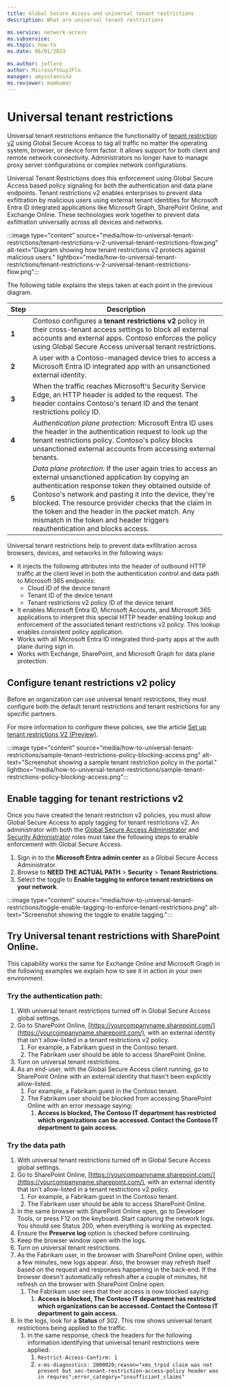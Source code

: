 ```yaml
---
title: Global Secure Access and universal tenant restrictions
description: What are universal tenant restrictions

ms.service: network-access
ms.subservice: 
ms.topic: how-to
ms.date: 06/01/2023

ms.author: joflore
author: MicrosoftGuyJFlo
manager: amycolannino
ms.reviewer: mamkumar
---
```

# Universal tenant restrictions

Universal tenant restrictions enhance the functionality of [tenant restriction v2](https://aka.ms/tenant-restrictions-enforcement) using Global Secure Access to tag all traffic no matter the operating system, browser, or device form factor. It allows support for both client and remote network connectivity. Administrators no longer have to manage proxy server configurations or complex network configurations.

Universal Tenant Restrictions does this enforcement using Global Secure Access based policy signaling for both the authentication and data plane endpoints. Tenant restrictions v2 enables enterprises to prevent data exfiltration by malicious users using external tenant identities for Microsoft Entra ID integrated applications like Microsoft Graph, SharePoint Online, and Exchange Online. These technologies work together to prevent data exfiltration universally across all devices and networks.

:::image type="content" source="media/how-to-universal-tenant-restrictions/tenant-restrictions-v-2-universal-tenant-restrictions-flow.png" alt-text="Diagram showing how tenant restrictions v2 protects against malicious users." lightbox="media/how-to-universal-tenant-restrictions/tenant-restrictions-v-2-universal-tenant-restrictions-flow.png":::

The following table explains the steps taken at each point in the previous diagram.

| Step | Description |
| --- | --- |
| **1** | Contoso configures a **tenant restrictions v2** policy in their cross-tenant access settings to block all external accounts and external apps. Contoso enforces the policy using Global Secure Access universal tenant restrictions. |
| **2** | A user with a Contoso-managed device tries to access a Microsoft Entra ID integrated app with an unsanctioned external identity. |
| **3** | When the traffic reaches Microsoft's Security Service Edge, an HTTP header is added to the request. The header contains Contoso's tenant ID and the tenant restrictions policy ID. |
| **4** | *Authentication plane protection:* Microsoft Entra ID uses the header in the authentication request to look up the tenant restrictions policy.  Contoso's policy blocks unsanctioned external accounts from accessing external tenants. |
| **5** | *Data plane protection:* If the user again tries to access an external unsanctioned application by copying an authentication response token they obtained outside of Contoso's network and pasting it into the device, they're blocked. The resource provider checks that the claim in the token and the header in the packet match. Any mismatch in the token and header triggers reauthentication and blocks access. |

Universal tenant restrictions help to prevent data exfiltration across browsers, devices, and networks in the following ways:

- It injects the following attributes into the header of outbound HTTP traffic at the client level in both the authentication control and data path to Microsoft 365 endpoints:
    - Cloud ID of the device tenant
    - Tenant ID of the device tenant
    - Tenant restrictions v2 policy ID of the device tenant
- It enables Microsoft Entra ID, Microsoft Accounts, and Microsoft 365 applications to interpret this special HTTP header enabling lookup and enforcement of the associated tenant restrictions v2 policy. This lookup enables consistent policy application. 
- Works with all Microsoft Entra ID integrated third-party apps at the auth plane during sign in.
- Works with Exchange, SharePoint, and Microsoft Graph for data plane protection.

## Configure tenant restrictions v2 policy 

Before an organization can use universal tenant restrictions, they must configure both the default tenant restrictions and tenant restrictions for any specific partners.

For more information to configure these policies, see the article [Set up tenant restrictions V2 (Preview)](../active-directory/external-identities/tenant-restrictions-v2.md).

:::image type="content" source="media/how-to-universal-tenant-restrictions/sample-tenant-restrictions-policy-blocking-access.png" alt-text="Screenshot showing a sample tenant restriction policy in the portal." lightbox="media/how-to-universal-tenant-restrictions/sample-tenant-restrictions-policy-blocking-access.png":::

## Enable tagging for tenant restrictions v2

Once you have created the tenant restriction v2 policies, you must allow Global Secure Access to apply tagging for tenant restrictions v2. An administrator with both the [Global Secure Access Administrator](../active-directory/roles/permissions-reference.md) and [Security Administrator](../active-directory/roles/permissions-reference.md#security-administrator) roles must take the following steps to enable enforcement with Global Secure Access.

1. Sign in to the **Microsoft Entra admin center** as a Global Secure Access Administrator.
1. Browse to **NEED THE ACTUAL PATH** > **Security** > **Tenant Restrictions**.
1. Select the toggle to **Enable tagging to enforce tenant restrictions on your network**.

:::image type="content" source="media/how-to-universal-tenant-restrictions/toggle-enable-tagging-to-enforce-tenant-restrictions.png" alt-text="Screenshot showing the toggle to enable tagging.":::

## Try Universal tenant restrictions with SharePoint Online.

This capability works the same for Exchange Online and Microsoft Graph in the following examples we explain how to see it in action in your own environment.

### Try the authentication path:

1. With universal tenant restrictions turned off in Global Secure Access global settings.
1. Go to SharePoint Online, [https://yourcompanyname.sharepoint.com/](https://yourcompanyname.sharepoint.com/), with an external identity that isn't allow-listed in a tenant restrictions v2 policy. 
   1. For example, a Fabrikam guest in the Contoso tenant. 
   1. The Fabrikam user should be able to access SharePoint Online.
1. Turn on universal tenant restrictions.
1. As an end-user, with the Global Secure Access client running, go to SharePoint Online with an external identity that hasn't been explicitly allow-listed. 
   1. For example, a Fabrikam guest in the Contoso tenant. 
   1. The Fabrikam user should be blocked from accessing SharePoint Online with an error message saying: 
      1. **Access is blocked, The Contoso IT department has restricted which organizations can be accessed. Contact the Contoso IT department to gain access.**

<!--Add screenshot of error when blocked-->

### Try the data path  

1. With universal tenant restrictions turned off in Global Secure Access global settings.
1. Go to SharePoint Online, [https://yourcompanyname.sharepoint.com/](https://yourcompanyname.sharepoint.com/), with an external identity that isn't allow-listed in a tenant restrictions v2 policy. 
   1. For example, a Fabrikam guest in the Contoso tenant. 
   1. The Fabrikam user should be able to access SharePoint Online.
1. In the same browser with SharePoint Online open, go to Developer Tools, or press F12 on the keyboard. Start capturing the network logs. You should see Status 200, when everything is working as expected. 
1. Ensure the **Preserve log** option is checked before continuing.
1. Keep the browser window open with the logs.  
1. Turn on universal tenant restrictions.
1. As the Fabrikam user, in the browser with SharePoint Online open, within a few minutes, new logs appear. Also, the browser may refresh itself based on the request and responses happening in the back-end. If the browser doesn't automatically refresh after a couple of minutes, hit refresh on the browser with SharePoint Online open. 
   1. The Fabrikam user sees that their access is now blocked saying: 
      1. **Access is blocked, The Contoso IT department has restricted which organizations can be accessed. Contact the Contoso IT department to gain access.** 
1. In the logs, look for a **Status** of 302. This row shows universal tenant restrictions being applied to the traffic. 
   1. In the same response, check the headers for the following information identifying that universal tenant restrictions were applied:
      1. `Restrict-Access-Confirm: 1`
      1. `x-ms-diagnostics: 2000020;reason="xms_trpid claim was not present but sec-tenant-restriction-access-policy header was in requres";error_category="insufficiant_claims"`

<!--- To be added
## FAQs
## Known limitations
## Next steps
Tenant restrictions
Source IP restoration
Compliant network policy
--->
